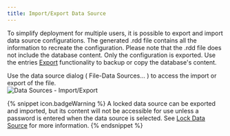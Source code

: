 ```yaml
---
title: Import/Export Data Source
---
```

To simplify deployment for multiple users, it is possible to export and import data source configurations. The generated .rdd file contains all the information to recreate the configuration. Please note that the .rdd file does not include the database content. Only the configuration is exported. Use the entries [Export](/rdm/mac/commands/file/export/overview/) functionality to backup or copy the database's content.  

Use the data source dialog ( File-Data Sources... ) to access the import or export of the file.  
![Data Sources - Import/Export](/img/en/rdm/mac/clip5068.png) 

{% snippet icon.badgeWarning %} 
A locked data source can be exported and imported, but its content will not be accessible for use unless a password is entered when the data source is selected. See [Lock Data Source](/rdm/mac/data-sources/lock/) for more information. 
{% endsnippet %}
 

